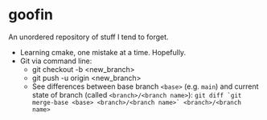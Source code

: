 # goofin
An unordered repository of stuff I tend to forget.  
* Learning cmake, one mistake at a time. Hopefully.
* Git via command line:
    * git checkout -b <new_branch>
    * git push -u origin <new_branch>
    * See differences between base branch `<base>` (e.g. `main`) and current state of branch (called `<branch>/<branch name>`):  ``git diff `git merge-base <base> <branch>/<branch name>` <branch>/<branch name>``   
